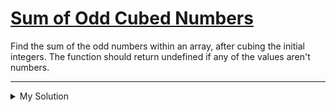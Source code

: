 # [Sum of Odd Cubed Numbers](https://www.codewars.com/kata/580dda86c40fa6c45f00028a)

Find the sum of the odd numbers within an array, after cubing the initial integers. The function should return undefined if any of the values aren't numbers.

---

<details><summary>My Solution</summary>

```js
function cubeOdd(arr) {
  let sum = 0
  for (let v of arr) {
    if (isNaN(v)) return undefined
    if (v % 2) sum += v ** 3
  }

  return sum
}
```
